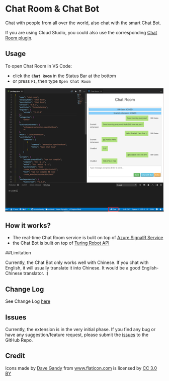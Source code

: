 # Chat Room & Chat Bot

Chat with people from all over the world, also chat with the smart Chat Bot.

If you are using Cloud Studio, you could also use the corresponding [Chat Room plugin](https://studio.dev.tencent.com/plugins/detail/446).

## Usage

To open Chat Room in VS Code:
  * click the **`Chat Room`** in the Status Bar at the bottom
  * or press `F1`, then type `Open Chat Room`

![vscode-chat-room](images/chat-room.png)

## How it works?

* The real-time Chat Room service is bulit on top of [Azure SignalR Service](https://docs.microsoft.com/azure/azure-signalr/)
* the Chat Bot is bulit on top of [Turing Robot API](http://www.turingapi.com/)

##Limitation

Currently, the Chat Bot only works well with Chinese. If you chat with English, it will usually translate it into Chinese. It would be a good English-Chinese translator. :)

## Change Log

See Change Log [here](CHANGELOG.md)

## Issues

Currently, the extension is in the very initial phase. If you find any bug or have any suggestion/feature request, please submit the [issues](https://github.com/formulahendry/vscode-chat-room/issues) to the GitHub Repo.

## Credit

<div>Icons made by <a href="https://www.flaticon.com/authors/dave-gandy" title="Dave Gandy">Dave Gandy</a> from <a href="https://www.flaticon.com/" 			    title="Flaticon">www.flaticon.com</a> is licensed by <a href="http://creativecommons.org/licenses/by/3.0/" 			    title="Creative Commons BY 3.0" target="_blank">CC 3.0 BY</a></div>